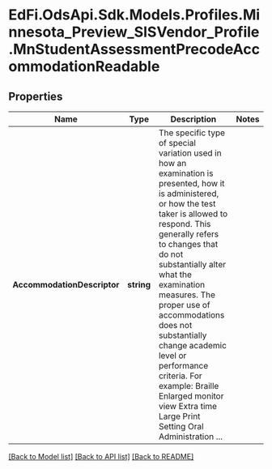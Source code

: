 # EdFi.OdsApi.Sdk.Models.Profiles.Minnesota_Preview_SISVendor_Profile.MnStudentAssessmentPrecodeAccommodationReadable
## Properties

Name | Type | Description | Notes
------------ | ------------- | ------------- | -------------
**AccommodationDescriptor** | **string** | The specific type of special variation used in how an examination is presented, how it is administered, or how the test taker is allowed to respond. This generally refers to changes that do not substantially alter what the examination measures. The proper use of accommodations does not substantially change academic level or performance criteria. For example:        Braille        Enlarged monitor view        Extra time        Large Print        Setting        Oral Administration        ... | 

[[Back to Model list]](../README.md#documentation-for-models) [[Back to API list]](../README.md#documentation-for-api-endpoints) [[Back to README]](../README.md)

